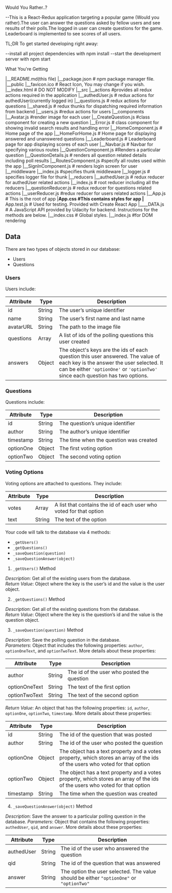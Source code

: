 Would You Rather..?

--This is a React-Redux application targeting a popular game (Would you rather).The user can answer the questions asked by fellow users and see results of their polls.The logged in user can create questions for the game. Leaderboard is implemented to see scores of all users.

TL;DR
To get started developing right away:

--install all project dependencies with npm install
--start the development server with npm start


What You're Getting

|__README.md(this file)
|__package.json # npm package manager file.
|__public
   |__favicon.ico # React Icon, You may change if you wish.
   |__index.html # DO NOT MODIFY
|__src
   |__actions #provides all redux actions required in the application
      |__authedUser.js # redux actions for authedUser(currently logged in)
      |__questions.js # redux actions for questions
      |__shared.js # redux thunks for dispatching required information from backend
      |__users.js #redux actions for users
   |__components
      |__Avatar.js #render image for each user
      |__CreateQuestion.js #class component for creating a new question
      |__Error.js # class component for showing invalid search results and handling error
      |__HomeComponent.js # Home page of the app
      |__HomeForHome.js # Home page for displaying answered and unanswered questions
      |__Leaderboard.js # Leaderboard page for app displaying scores of each user
      |__Navbar.js # Navbar for specifying various routes
      |__QuestionComponent.js #Renders a particular question
      |__QuestionDetails.js # renders all question related details including poll results
      |__RoutesComponent.js #specify all routes used within the app
      |__SignInComponent.js # renders login screen for user
  |__middleware
     |__index.js #specifies thunk middleware
     |__logger.js # specifies logger file for thunk
  |__reducers
     |__authedUser.js # redux reducer for authedUser related actions
     |__index.js # root reducer including all the reducers
     |__questionReducer.js # redux reducer for questions related actions
     |__userReducer.js #redux reducer for users related actions
  |__App.js # This is the root of app
  |__App.css #This contains styles for app 
  |__ App.test.js # Used for testing. Provided with Create React App
  |____DATA.js # A JavaScript API  provided by  Udacity  for backend. Instructions for the methods are below.
  |__index.css # Global styles.
  |__index.js #for DOM rendering




  ## Data

There are two types of objects stored in our database:

* Users
* Questions

### Users

Users include:

| Attribute    | Type             | Description           |
|-----------------|------------------|-------------------         |
| id                 | String           | The user’s unique identifier |
| name          | String           | The user’s first name  and last name     |
| avatarURL  | String           | The path to the image file |
| questions | Array | A list of ids of the polling questions this user created|
| answers      | Object         |  The object's keys are the ids of each question this user answered. The value of each key is the answer the user selected. It can be either `'optionOne'` or `'optionTwo'` since each question has two options.

### Questions

Questions include:

| Attribute | Type | Description |
|-----------------|------------------|-------------------|
| id                  | String | The question’s unique identifier |
| author        | String | The author’s unique identifier |
| timestamp | String | The time when the question was created|
| optionOne | Object | The first voting option|
| optionTwo | Object | The second voting option|

### Voting Options

Voting options are attached to questions. They include:

| Attribute | Type | Description |
|-----------------|------------------|-------------------|
| votes             | Array | A list that contains the id of each user who voted for that option|
| text                | String | The text of the option |

Your code will talk to the database via 4 methods:

* `_getUsers()`
* `_getQuestions()`
* `_saveQuestion(question)`
* `_saveQuestionAnswer(object)`

1) `_getUsers()` Method

*Description*: Get all of the existing users from the database.  
*Return Value*: Object where the key is the user’s id and the value is the user object.

2) `_getQuestions()` Method

*Description*: Get all of the existing questions from the database.  
*Return Value*: Object where the key is the question’s id and the value is the question object.

3) `_saveQuestion(question)` Method

*Description*: Save the polling question in the database.  
*Parameters*:  Object that includes the following properties: `author`, `optionOneText`, and `optionTwoText`. More details about these properties:

| Attribute | Type | Description |
|-----------------|------------------|-------------------|
| author | String | The id of the user who posted the question|
| optionOneText| String | The text of the first option |
| optionTwoText | String | The text of the second option |

*Return Value*:  An object that has the following properties: `id`, `author`, `optionOne`, `optionTwo`, `timestamp`. More details about these properties:

| Attribute | Type | Description |
|-----------------|------------------|-------------------|
| id | String | The id of the question that was posted|
| author | String | The id of the user who posted the question|
| optionOne | Object | The object has a text property and a votes property, which stores an array of the ids of the users who voted for that option|
| optionTwo | Object | The object has a text property and a votes property, which stores an array of the ids of the users who voted for that option|
|timestamp|String | The time when the question was created|

4) `_saveQuestionAnswer(object)` Method

*Description*: Save the answer to a particular polling question in the database.
*Parameters*: Object that contains the following properties: `authedUser`, `qid`, and `answer`. More details about these properties:

| Attribute | Type | Description |
|-----------------|------------------|-------------------|
| authedUser | String | The id of the user who answered the question|
| qid | String | The id of the question that was answered|
| answer | String | The option the user selected. The value should be either `"optionOne"` or `"optionTwo"`|


